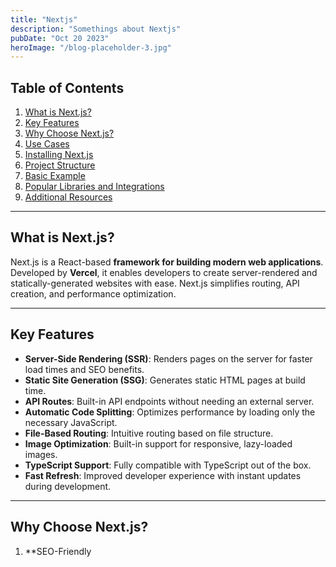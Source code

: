 ```yaml
---
title: "Nextjs"
description: "Somethings about Nextjs"
pubDate: "Oct 20 2023"
heroImage: "/blog-placeholder-3.jpg"
---
```


## Table of Contents

1. [What is Next.js?](#what-is-nextjs)
2. [Key Features](#key-features)
3. [Why Choose Next.js?](#why-choose-nextjs)
4. [Use Cases](#use-cases)
5. [Installing Next.js](#installing-nextjs)
6. [Project Structure](#project-structure)
7. [Basic Example](#basic-example)
8. [Popular Libraries and Integrations](#popular-libraries-and-integrations)
9. [Additional Resources](#additional-resources)

---

## What is Next.js?

Next.js is a React-based **framework for building modern web applications**. Developed by **Vercel**, it enables developers to create server-rendered and statically-generated websites with ease. Next.js simplifies routing, API creation, and performance optimization.

---

## Key Features

- **Server-Side Rendering (SSR)**: Renders pages on the server for faster load times and SEO benefits.
- **Static Site Generation (SSG)**: Generates static HTML pages at build time.
- **API Routes**: Built-in API endpoints without needing an external server.
- **Automatic Code Splitting**: Optimizes performance by loading only the necessary JavaScript.
- **File-Based Routing**: Intuitive routing based on file structure.
- **Image Optimization**: Built-in support for responsive, lazy-loaded images.
- **TypeScript Support**: Fully compatible with TypeScript out of the box.
- **Fast Refresh**: Improved developer experience with instant updates during development.

---

## Why Choose Next.js?

1. \*\*SEO-Friendly
